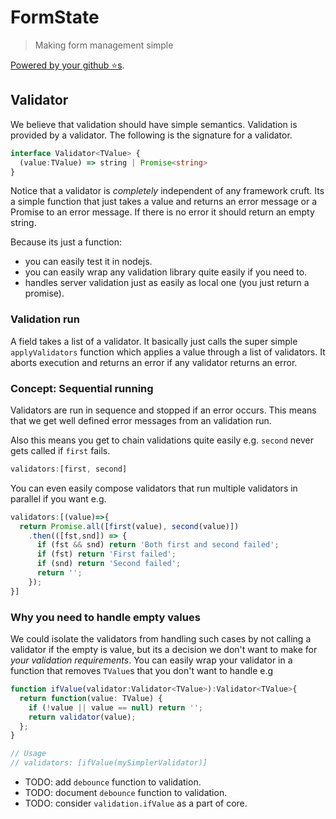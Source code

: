 # FormState

> Making form management simple

[Powered by your github ⭐s](https://github.com/basarat/formstate/stargazers).

## Validator

We believe that validation should have simple semantics. Validation is provided by a validator. The following is the signature for a validator.

```ts
interface Validator<TValue> {
  (value:TValue) => string | Promise<string>
}
```

Notice that a validator is *completely* independent of any framework cruft. Its a simple function that just takes a value and returns an error message or a Promise to an error message. If there is no error it should return an empty string.

Because its just a function:
* you can easily test it in nodejs.
* you can easily wrap any validation library quite easily if you need to.
* handles server validation just as easily as local one (you just return a promise).

### Validation run

A field takes a list of a validator. It basically just calls the super simple `applyValidators` function which applies a value through a list of validators. It aborts execution and returns an error if any validator returns an error.

### Concept: Sequential running

Validators are run in sequence and stopped if an error occurs. This means that we get well defined error messages from an validation run.

Also this means you get to chain validations quite easily e.g. `second` never gets called if `first` fails.

```ts
validators:[first, second]
```

You can even easily compose validators that run multiple validators in parallel if you want e.g.

```ts
validators:[(value)=>{
  return Promise.all([first(value), second(value)])
    .then(([fst,snd]) => {
      if (fst && snd) return 'Both first and second failed';
      if (fst) return 'First failed';
      if (snd) return 'Second failed';
      return '';
    });
}]
```

### Why you need to handle empty values
We could isolate the validators from handling such cases by not calling a validator if the empty is value, but its a decision we don't want to make for *your validation requirements*. You can easily wrap your validator in a function that removes `TValue`s that you don't want to handle e.g

```ts
function ifValue(validator:Validator<TValue>):Validator<TValue>{
  return function(value: TValue) {
    if (!value || value == null) return '';
    return validator(value);
  };
}

// Usage
// validators: [ifValue(mySimplerValidator)]
```

* TODO: add `debounce` function to validation.
* TODO: document `debounce` function to validation.
* TODO: consider `validation.ifValue` as a part of core.
